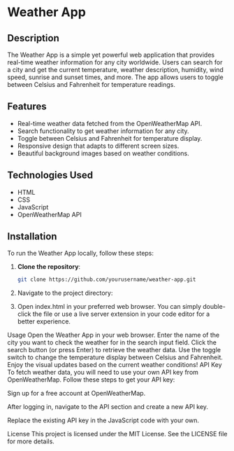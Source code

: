 # Weather App

## Description

The Weather App is a simple yet powerful web application that provides real-time weather information for any city worldwide. Users can search for a city and get the current temperature, weather description, humidity, wind speed, sunrise and sunset times, and more. The app allows users to toggle between Celsius and Fahrenheit for temperature readings.

## Features

- Real-time weather data fetched from the OpenWeatherMap API.
- Search functionality to get weather information for any city.
- Toggle between Celsius and Fahrenheit for temperature display.
- Responsive design that adapts to different screen sizes.
- Beautiful background images based on weather conditions.

## Technologies Used

- HTML
- CSS
- JavaScript
- OpenWeatherMap API

## Installation

To run the Weather App locally, follow these steps:

1. **Clone the repository**:

   ```bash
   git clone https://github.com/yourusername/weather-app.git

2. Navigate to the project directory:

3. Open index.html in your preferred web browser. You can simply double-click the file or use a live server extension in your code editor for a better experience.

Usage
Open the Weather App in your web browser.
Enter the name of the city you want to check the weather for in the search input field.
Click the search button (or press Enter) to retrieve the weather data.
Use the toggle switch to change the temperature display between Celsius and Fahrenheit.
Enjoy the visual updates based on the current weather conditions!
API Key
To fetch weather data, you will need to use your own API key from OpenWeatherMap. Follow these steps to get your API key:

Sign up for a free account at OpenWeatherMap.

After logging in, navigate to the API section and create a new API key.

Replace the existing API key in the JavaScript code with your own.

License
This project is licensed under the MIT License. See the LICENSE file for more details.